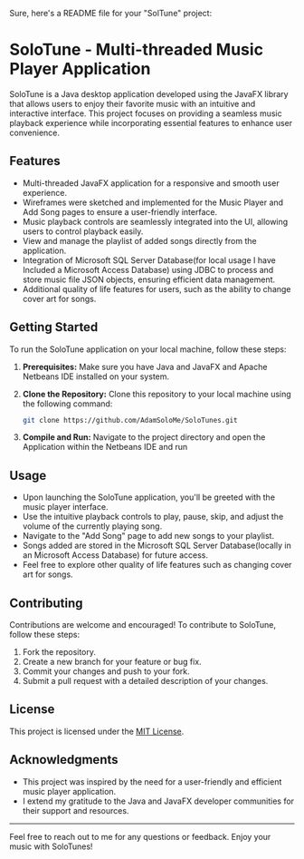 Sure, here's a README file for your "SolTune" project:

# SoloTune - Multi-threaded Music Player Application

SoloTune is a Java desktop application developed using the JavaFX library that allows users to enjoy their favorite music with an intuitive and interactive interface. This project focuses on providing a seamless music playback experience while incorporating essential features to enhance user convenience.

## Features

- Multi-threaded JavaFX application for a responsive and smooth user experience.
- Wireframes were sketched and implemented for the Music Player and Add Song pages to ensure a user-friendly interface.
- Music playback controls are seamlessly integrated into the UI, allowing users to control playback easily.
- View and manage the playlist of added songs directly from the application.
- Integration of Microsoft SQL Server Database(for local usage I have Included a Microsoft Access Database) using JDBC to process and store music file JSON objects, ensuring efficient data management.
- Additional quality of life features for users, such as the ability to change cover art for songs.

## Getting Started

To run the SoloTune application on your local machine, follow these steps:

1. **Prerequisites:** Make sure you have Java and JavaFX and Apache Netbeans IDE installed on your system.

2. **Clone the Repository:** Clone this repository to your local machine using the following command:

   ```bash
   git clone https://github.com/AdamSoloMe/SoloTunes.git
   ```

3. **Compile and Run:** Navigate to the project directory and open the Application within the Netbeans IDE and run 

## Usage

- Upon launching the SoloTune application, you'll be greeted with the music player interface.
- Use the intuitive playback controls to play, pause, skip, and adjust the volume of the currently playing song.
- Navigate to the "Add Song" page to add new songs to your playlist.
- Songs added are stored in the Microsoft SQL Server Database(locally in an Microsoft Access Database) for future access.
- Feel free to explore other quality of life features such as changing cover art for songs.

## Contributing

Contributions are welcome and encouraged! To contribute to SoloTune, follow these steps:

1. Fork the repository.
2. Create a new branch for your feature or bug fix.
3. Commit your changes and push to your fork.
4. Submit a pull request with a detailed description of your changes.

## License

This project is licensed under the [MIT License](LICENSE).

## Acknowledgments

- This project was inspired by the need for a user-friendly and efficient music player application.
- I extend my gratitude to the Java and JavaFX developer communities for their support and resources.

---

Feel free to reach out to me for any questions or feedback. Enjoy your music with SoloTunes!
